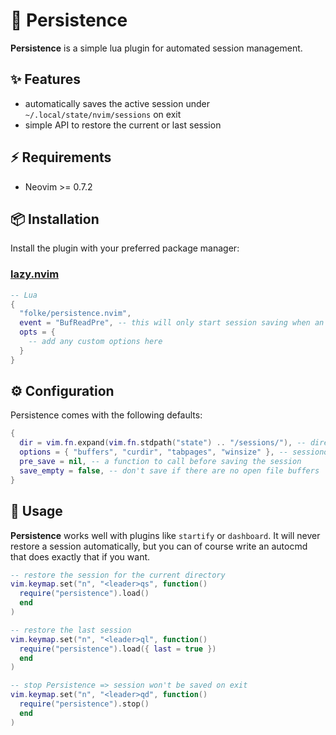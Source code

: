 # 💾 Persistence

**Persistence** is a simple lua plugin for automated session management.

## ✨ Features

- automatically saves the active session under `~/.local/state/nvim/sessions` on exit
- simple API to restore the current or last session

## ⚡️ Requirements

- Neovim >= 0.7.2

## 📦 Installation

Install the plugin with your preferred package manager:

### [lazy.nvim](https://github.com/folke/lazy.nvim)

```lua
-- Lua
{
  "folke/persistence.nvim",
  event = "BufReadPre", -- this will only start session saving when an actual file was opened
  opts = {
    -- add any custom options here
  }
}
```

## ⚙️ Configuration

Persistence comes with the following defaults:

```lua
{
  dir = vim.fn.expand(vim.fn.stdpath("state") .. "/sessions/"), -- directory where session files are saved
  options = { "buffers", "curdir", "tabpages", "winsize" }, -- sessionoptions used for saving
  pre_save = nil, -- a function to call before saving the session
  save_empty = false, -- don't save if there are no open file buffers
}
```

## 🚀 Usage

**Persistence** works well with plugins like `startify` or `dashboard`. It will never restore a session automatically,
but you can of course write an autocmd that does exactly that if you want.

```lua
-- restore the session for the current directory
vim.keymap.set("n", "<leader>qs", function()
  require("persistence").load()
  end
)

-- restore the last session
vim.keymap.set("n", "<leader>ql", function()
  require("persistence").load({ last = true })
  end
)

-- stop Persistence => session won't be saved on exit
vim.keymap.set("n", "<leader>qd", function()
  require("persistence").stop()
  end
)
```
